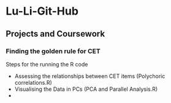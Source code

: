# Lu-Li-Git-Hub
## Projects and Coursework

### Finding the golden rule for CET
Steps for the running the R code
- Assessing the relationships between CET items (Polychoric correlations.R)
- Visualising the Data in PCs (PCA and Parallel Analysis.R)
- 
